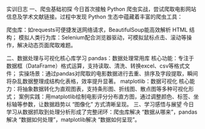 实训日志
一、爬虫基础初探
今日首次接触 Python 爬虫实战，尝试爬取电影网站信息及学术文献链接。过程中发现 Python 生态中蕴藏着丰富的爬虫工具：

爬虫库：如requests可便捷发送网络请求，BeautifulSoup能高效解析 HTML 结构；
模拟人类行为库：Selenium配合浏览器驱动，可模拟鼠标点击、滚动等操作，解决动态页面爬取难题。

二、数据处理与可视化核心库学习
pandas：数据处理常用库
核心功能：专注于数据框（DataFrame）格式运算，支持读取、清洗、转换excel、csv等格式文件；
实操场景：通过pandas对爬取的电影数据进行去重、排序及字段提取，瞬间将杂乱数据整理成结构化表格，效率提升显著。
matplotlib：数据可视化
核心能力：将抽象数据转化为直观图表，支持条形图、折线图、散点图等多种可视化形式；
案例实践：用matplotlib绘制电影评分分布直方图，通过调整颜色、标签、坐标轴等参数，让数据趋势以 “图像化” 方式清晰呈现。
三、学习感悟与展望
今日学习从数据抓取到处理分析形成了完整闭环：爬虫库解决 “数据从哪来”，pandas解决 “数据如何处理”，matplotlib解决 “数据如何呈现”。